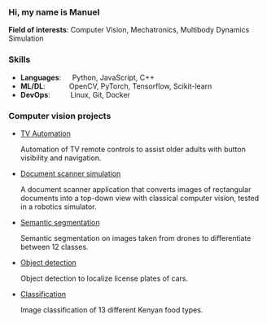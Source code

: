 ### Hi, my name is Manuel

**Field of interests**: Computer Vision, Mechatronics, Multibody Dynamics Simulation

### Skills
- **Languages**: &emsp; Python, JavaScript, C++
- **ML/DL**: &ensp;&nbsp;&emsp;&emsp; OpenCV, PyTorch, Tensorflow, Scikit-learn
- **DevOps**: &nbsp;&emsp;&emsp; Linux, Git, Docker


### Computer vision projects

- [TV Automation](https://github.com/ManuelZ/tv_automation)

    Automation of TV remote controls to assist older adults with button visibility and navigation.

- [Document scanner simulation](https://github.com/ManuelZ/document_scanner_simulation)

    A document scanner application that converts images of rectangular documents into a top-down view with classical computer vision, tested in a robotics simulator.

- [Semantic segmentation](https://github.com/ManuelZ/DLPT-semantic-segmentation)

    Semantic segmentation on images taken from drones to differentiate between 12 classes.

- [Object detection](https://github.com/ManuelZ/DLPT-license-plate-detection)

    Object detection to localize license plates of cars.

- [Classification](https://github.com/ManuelZ/DLPT-food-classification)

    Image classification of 13 different Kenyan food types.
